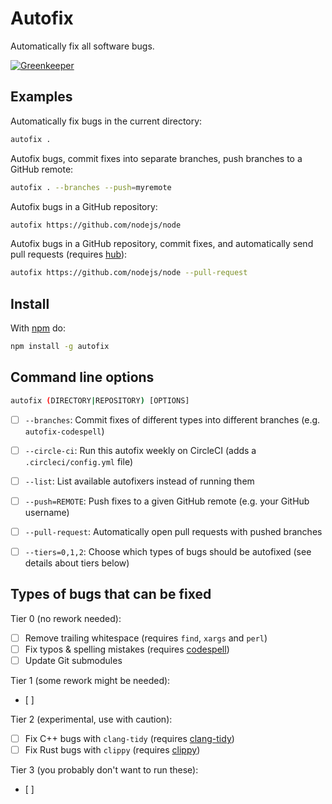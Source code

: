 # Autofix

Automatically fix all software bugs.

[![Greenkeeper](https://img.shields.io/badge/greenkeeper-enabled-brightgreen.svg)](https://greenkeeper.io/)


## Examples

Automatically fix bugs in the current directory:

```bash
autofix .
```

Autofix bugs, commit fixes into separate branches, push branches to a GitHub remote:

```bash
autofix . --branches --push=myremote
```

Autofix bugs in a GitHub repository:

```bash
autofix https://github.com/nodejs/node
```

Autofix bugs in a GitHub repository, commit fixes, and automatically send pull requests (requires [hub](https://github.com/github/hub)):

```bash
autofix https://github.com/nodejs/node --pull-request
```


## Install

With [npm](https://www.npmjs.com) do:

```bash
npm install -g autofix
```


## Command line options

```bash
autofix (DIRECTORY|REPOSITORY) [OPTIONS]
```

- [ ] `--branches`: Commit fixes of different types into different branches (e.g. `autofix-codespell`)
- [ ] `--circle-ci`: Run this autofix weekly on CircleCI (adds a `.circleci/config.yml` file)
- [ ] `--list`: List available autofixers instead of running them
- [ ] `--push=REMOTE`: Push fixes to a given GitHub remote (e.g. your GitHub username)
- [ ] `--pull-request`: Automatically open pull requests with pushed branches
- [ ] `--tiers=0,1,2`: Choose which types of bugs should be autofixed (see details about tiers below)


## Types of bugs that can be fixed

Tier 0 (no rework needed):
- [ ] Remove trailing whitespace (requires `find`, `xargs` and `perl`)
- [ ] Fix typos & spelling mistakes (requires [codespell]())
- [ ] Update Git submodules

Tier 1 (some rework might be needed):
- [ ]

Tier 2 (experimental, use with caution):
- [ ] Fix C++ bugs with `clang-tidy` (requires [clang-tidy]())
- [ ] Fix Rust bugs with `clippy` (requires [clippy]())

Tier 3 (you probably don't want to run these):
- [ ]
